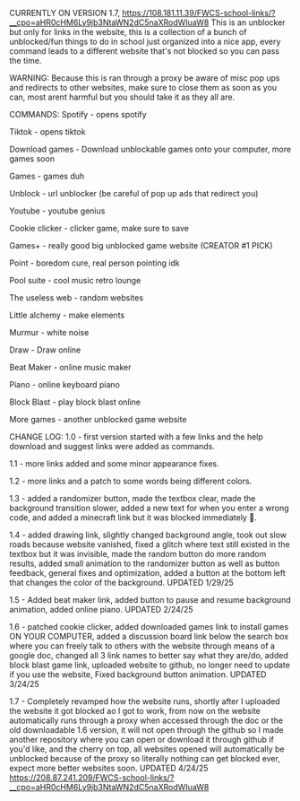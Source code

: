 CURRENTLY ON VERSION 1.7,
https://108.181.11.39/FWCS-school-links/?__cpo=aHR0cHM6Ly9jb3NtaWN2dC5naXRodWIuaW8
This is an unblocker but only for links in the website, this is a collection of a bunch of unblocked/fun things to do
in school just organized into a nice app, every command leads to a different website that's not
blocked so you can pass the time.



WARNING: Because this is ran through a proxy be aware of misc pop ups and redirects to other websites, make sure to close them as soon as you can, most arent harmful but you should take it as they all are.



COMMANDS:
Spotify - opens spotify

Tiktok - opens tiktok

Download games - Download unblockable games onto your computer, more games soon

Games - games duh

Unblock - url unblocker (be careful of pop up ads that redirect you)

Youtube - youtube genius

Cookie clicker - clicker game, make sure to save

Games+ - really good big unblocked game website (CREATOR #1 PICK)

Point - boredom cure, real person pointing idk

Pool suite - cool music retro lounge

The useless web - random websites

Little alchemy - make elements

Murmur - white noise

Draw - Draw online

Beat Maker - online music maker

Piano - online keyboard piano

Block Blast - play block blast online

More games - another unblocked game website



CHANGE LOG:
1.0 - first version started with a few links and the help download and suggest links were added
as commands.

1.1 - more links added and some minor appearance fixes.

1.2 - more links and a patch to some words being different colors.

1.3 - added a randomizer button, made the textbox clear, made the background transition
slower, added a new text for when you enter a wrong code, and added a minecraft link but it
was blocked immediately 🙁.

1.4 - added drawing link, slightly changed background angle, took out slow roads because
website vanished, fixed a glitch where text still existed in the textbox but it was invisible, made
the random button do more random results, added small animation to the randomizer button as
well as button feedback, general fixes and optimization, added a button at the bottom left that
changes the color of the background. UPDATED 1/29/25

1.5 - Added beat maker link, added button to pause and resume background animation, added
online piano. UPDATED 2/24/25

1.6 - patched cookie clicker, added downloaded games link to install games ON YOUR
COMPUTER, added a discussion board link below the search box where you can freely talk to
others with the website through means of a google doc, changed all 3 link names to better say
what they are/do, added block blast game link, uploaded website to github, no longer need to
update if you use the website, Fixed background button animation. UPDATED 3/24/25

1.7 - Completely revamped how the website runs, shortly after I uploaded the website it got
blocked ao I got to work, from now on the website automatically runs through a proxy when
accessed through the doc or the old downloadable 1.6 version, it will not open through the
github so I made another repository where you can open or download it through github if you'd
like, and the cherry on top, all websites opened will automatically be unblocked because of the
proxy so literally nothing can get blocked ever, expect more better websites soon. UPDATED
4/24/25
https://208.87.241.209/FWCS-school-links/?__cpo=aHR0cHM6Ly9jb3NtaWN2dC5naXRodWIuaW8
